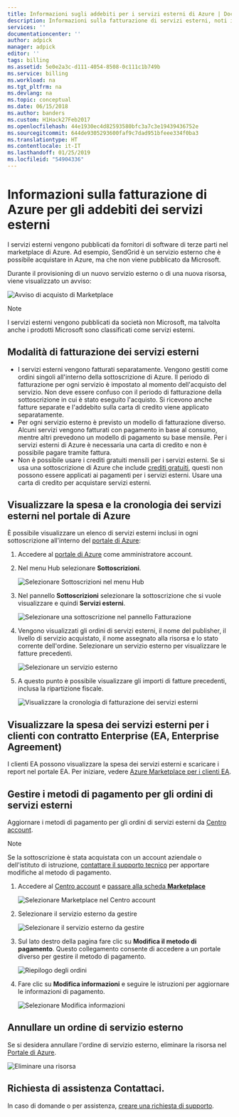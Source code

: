 ```yaml
---
title: Informazioni sugli addebiti per i servizi esterni di Azure | Documentazione Microsoft
description: Informazioni sulla fatturazione di servizi esterni, noti in precedenza come Marketplace, in Azure.
services: ''
documentationcenter: ''
author: adpick
manager: adpick
editor: ''
tags: billing
ms.assetid: 5e0e2a3c-d111-4054-8508-0c111c1b749b
ms.service: billing
ms.workload: na
ms.tgt_pltfrm: na
ms.devlang: na
ms.topic: conceptual
ms.date: 06/15/2018
ms.author: banders
ms.custom: H1Hack27Feb2017
ms.openlocfilehash: 44e1930ec4d82593580bfc3a7c3e19439436752e
ms.sourcegitcommit: 644de9305293600faf9c7dad951bfeee334f0ba3
ms.translationtype: HT
ms.contentlocale: it-IT
ms.lasthandoff: 01/25/2019
ms.locfileid: "54904336"
---
```

# <a name="understand-your-azure-billing-for-external-service-charges"></a>Informazioni sulla fatturazione di Azure per gli addebiti dei servizi esterni
I servizi esterni vengono pubblicati da fornitori di software di terze parti nel marketplace di Azure. Ad esempio, SendGrid è un servizio esterno che è possibile acquistare in Azure, ma che non viene pubblicato da Microsoft.

Durante il provisioning di un nuovo servizio esterno o di una nuova risorsa, viene visualizzato un avviso:

![Avviso di acquisto di Marketplace](./media/billing-understand-your-azure-marketplace-charges/marketplace-warning.PNG)

> [!NOTE]
> I servizi esterni vengono pubblicati da società non Microsoft, ma talvolta anche i prodotti Microsoft sono classificati come servizi esterni.
> 
> 

## <a name="how-external-services-are-billed"></a>Modalità di fatturazione dei servizi esterni
- I servizi esterni vengono fatturati separatamente. Vengono gestiti come ordini singoli all'interno della sottoscrizione di Azure. Il periodo di fatturazione per ogni servizio è impostato al momento dell'acquisto del servizio. Non deve essere confuso con il periodo di fatturazione della sottoscrizione in cui è stato eseguito l'acquisto. Si ricevono anche fatture separate e l'addebito sulla carta di credito viene applicato separatamente.
- Per ogni servizio esterno è previsto un modello di fatturazione diverso. Alcuni servizi vengono fatturati con pagamento in base al consumo, mentre altri prevedono un modello di pagamento su base mensile. Per i servizi esterni di Azure è necessaria una carta di credito e non è possibile pagare tramite fattura.
- Non è possibile usare i crediti gratuiti mensili per i servizi esterni. Se si usa una sottoscrizione di Azure che include [crediti gratuiti](https://azure.microsoft.com/pricing/spending-limits/), questi non possono essere applicati ai pagamenti per i servizi esterni. Usare una carta di credito per acquistare servizi esterni.

## <a name="view-external-service-spending-and-history-in-the-azure-portal"></a>Visualizzare la spesa e la cronologia dei servizi esterni nel portale di Azure
È possibile visualizzare un elenco di servizi esterni inclusi in ogni sottoscrizione all'interno del [portale di Azure](https://portal.azure.com/): 

1. Accedere al [portale di Azure](https://portal.azure.com/) come amministratore account.
2. Nel menu Hub selezionare **Sottoscrizioni**.
   
    ![Selezionare Sottoscrizioni nel menu Hub](./media/billing-understand-your-azure-marketplace-charges/sub-button.png) 
3. Nel pannello **Sottoscrizioni** selezionare la sottoscrizione che si vuole visualizzare e quindi **Servizi esterni**.
   
    ![Selezionare una sottoscrizione nel pannello Fatturazione](./media/billing-understand-your-azure-marketplace-charges/select-sub-external-services.png)
4. Vengono visualizzati gli ordini di servizi esterni, il nome del publisher, il livello di servizio acquistato, il nome assegnato alla risorsa e lo stato corrente dell'ordine. Selezionare un servizio esterno per visualizzare le fatture precedenti.
   
    ![Selezionare un servizio esterno](./media/billing-understand-your-azure-marketplace-charges/external-service-blade2.png)
5. A questo punto è possibile visualizzare gli importi di fatture precedenti, inclusa la ripartizione fiscale.
   
    ![Visualizzare la cronologia di fatturazione dei servizi esterni](./media/billing-understand-your-azure-marketplace-charges/billing-overview-blade.png)

## <a name="view-external-service-spending-for-enterprise-agreement-ea-customers"></a>Visualizzare la spesa dei servizi esterni per i clienti con contratto Enterprise (EA, Enterprise Agreement)
I clienti EA possono visualizzare la spesa dei servizi esterni e scaricare i report nel portale EA. Per iniziare, vedere [Azure Marketplace per i clienti EA](https://ea.azure.com/helpdocs/azureMarketplace).

## <a name="manage-payment-methods-for-external-service-orders"></a>Gestire i metodi di pagamento per gli ordini di servizi esterni
Aggiornare i metodi di pagamento per gli ordini di servizi esterni da [Centro account](https://account.windowsazure.com/).

> [!NOTE]
> Se la sottoscrizione è stata acquistata con un account aziendale o dell'istituto di istruzione, [contattare il supporto tecnico](https://portal.azure.com/?#blade/Microsoft_Azure_Support/HelpAndSupportBlade) per apportare modifiche al metodo di pagamento.
> 
> 

1. Accedere al [Centro account](https://account.windowsazure.com/) e [passare alla scheda **Marketplace**](https://account.windowsazure.com/Store)
   
    ![Selezionare Marketplace nel Centro account](./media/billing-understand-your-azure-marketplace-charges/select-marketplace.png)
2. Selezionare il servizio esterno da gestire
   
    ![Selezionare il servizio esterno da gestire](./media/billing-understand-your-azure-marketplace-charges/select-ext-service.png)
3. Sul lato destro della pagina fare clic su **Modifica il metodo di pagamento**. Questo collegamento consente di accedere a un portale diverso per gestire il metodo di pagamento.
   
    ![Riepilogo degli ordini](./media/billing-understand-your-azure-marketplace-charges/change-payment.PNG)
4. Fare clic su **Modifica informazioni** e seguire le istruzioni per aggiornare le informazioni di pagamento.
   
    ![Selezionare Modifica informazioni](./media/billing-understand-your-azure-marketplace-charges/edit-info.png)

## <a name="cancel-an-external-service-order"></a>Annullare un ordine di servizio esterno
Se si desidera annullare l'ordine di servizio esterno, eliminare la risorsa nel [Portale di Azure](https://portal.azure.com).

![Eliminare una risorsa](./media/billing-understand-your-azure-marketplace-charges/deleteMarketplaceOrder.PNG)

## <a name="need-help-contact-us"></a>Richiesta di assistenza Contattaci.

In caso di domande o per assistenza, [creare una richiesta di supporto](https://portal.azure.com/#blade/Microsoft_Azure_Support/HelpAndSupportBlade/newsupportrequest).

